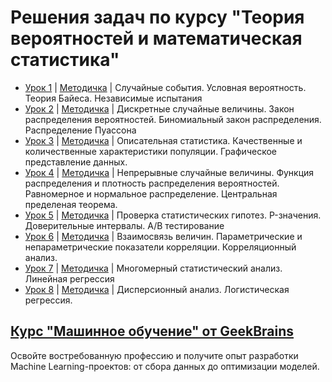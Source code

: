 # Решения задач по курсу "Теория вероятностей и математическая статистика"

- [Урок 1](lesson1.ipynb) | [Методичка](./docs/lesson1.ipynb) | Случайные события. Условная вероятность. Теория Байеса. Независимые испытания
- [Урок 2](lesson2.ipynb) | [Методичка](./docs/lesson2.ipynb) | Дискретные случайные величины. Закон распределения вероятностей. Биномиальный закон распределения. Распределение Пуассона
- [Урок 3](lesson3.ipynb) | [Методичка](./docs/lesson3.ipynb) | Описательная статистика. Качественные и количественные характеристики популяции. Графическое представление данных.
- [Урок 4](lesson4.ipynb) | [Методичка](./docs/lesson4.ipynb) | Непрерывные случайные величины. Функция распределения и плотность распределения вероятностей. Равномерное и нормальное распределение. Центральная пределеная теорема.
- [Урок 5](lesson5.ipynb) | [Методичка](./docs/lesson5.ipynb) | Проверка статистических гипотез. P-значения. Доверительные интервалы. A/B тестирование
- [Урок 6](lesson6.ipynb) | [Методичка](./docs/lesson6.ipynb) | Взаимосвязь величин. Параметрические и непараметрические показатели корреляции. Корреляционный анализ.
- [Урок 7](lesson7.ipynb) | [Методичка](./docs/lesson7.ipynb) | Многомерный статистический анализ. Линейная регрессия
- [Урок 8](lesson8.ipynb) | [Методичка](./docs/lesson8.ipynb) | Дисперсионный анализ. Логистическая регрессия.

## [Курс "Машинное обучение" от GeekBrains](https://geekbrains.ru/go/LKDAw7)
Освойте востребованную профессию и получите опыт разработки Machine Learning-проектов: от сбора данных до оптимизации моделей.